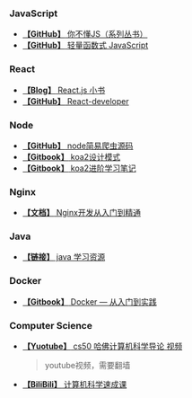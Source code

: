 ### JavaScript
* [**【GitHub】** 你不懂JS（系列丛书）](https://github.com/getify/You-Dont-Know-JS/tree/1ed-zh-CN)
* [**【GitHub】** 轻量函数式 JavaScript](https://github.com/getify/Functional-Light-JS/tree/1ed-zh-CN)

### React
* [**【Blog】** React.js 小书](http://huziketang.mangojuice.top/books/react/)
* [**【GitHub】** React-developer](https://github.com/adam-golab/react-developer-roadmap)

### Node
* [**【GitHub】** node简易爬虫源码](https://github.com/HerryLo/JavascriptCode/tree/master/node_reptile)
* [**【Gitbook】** koa2设计模式](https://chenshenhai.github.io/koajs-design-note/)
* [**【Gitbook】** koa2进阶学习笔记](https://chenshenhai.github.io/koa2-note/)

### Nginx
* [**【文档】** Nginx开发从入门到精通](http://tengine.taobao.org/book/index.html)

### Java
* [**【链接】** java 学习资源]()

### Docker
* [**【Gitbook】** Docker — 从入门到实践](https://yeasy.gitbooks.io/docker_practice/content/)

### Computer Science
* [**【Yuotube】** cs50 哈佛计算机科学导论 视频](https://www.youtube.com/channel/UCcabW7890RKJzL968QWEykA)
  > youtube视频，需要翻墙
* [**【BiliBili】** 计算机科学速成课](https://www.bilibili.com/video/av21376839/?p=12)
